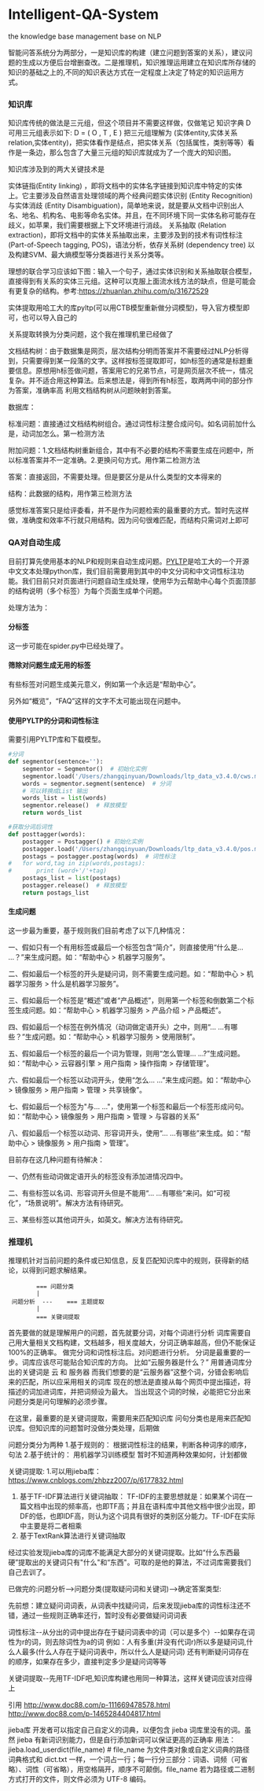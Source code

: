 # Intelligent-QA-System
the knowledge base management base on NLP

智能问答系统分为两部分，一是知识库的构建（建立问题到答案的关系），建议问题的生成以方便后台增删查改。二是推理机，知识推理运用建立在知识库所存储的知识的基础之上的,不同的知识表达方式在一定程度上决定了特定的知识运用方式。

### 知识库

知识库传统的做法是三元组，但这个项目并不需要这样做，仅做笔记
知识字典 D 可用三元组表示如下:
D = ( O , T , E )
把三元组理解为 (实体entity,实体关系relation,实体entity)，把实体看作是结点，把实体关系（包括属性，类别等等）看作是一条边，那么包含了大量三元组的知识库就成为了一个庞大的知识图。

知识库涉及到的两大关键技术是

实体链指(Entity linking) ，即将文档中的实体名字链接到知识库中特定的实体上。它主要涉及自然语言处理领域的两个经典问题实体识别 (Entity Recognition) 与实体消歧 (Entity Disambiguation)，简单地来说，就是要从文档中识别出人名、地名、机构名、电影等命名实体。并且，在不同环境下同一实体名称可能存在歧义，如苹果，我们需要根据上下文环境进行消歧。
关系抽取 (Relation extraction)，即将文档中的实体关系抽取出来，主要涉及到的技术有词性标注 (Part-of-Speech tagging, POS)，语法分析，依存关系树 (dependency tree) 以及构建SVM、最大熵模型等分类器进行关系分类等。

理想的联合学习应该如下图：输入一个句子，通过实体识别和关系抽取联合模型，直接得到有关系的实体三元组。这种可以克服上面流水线方法的缺点，但是可能会有更复杂的结构。参考:https://zhuanlan.zhihu.com/p/31672529

实体提取用哈工大的库pyltp(可以用CTB模型重新做分词模型)，导入官方模型即可，也可以导入自己的

关系提取转换为分类问题，这个我在推理机里已经做了



文档结构树：由于数据集是网页，层次结构分明而答案并不需要经过NLP分析得到，只需要得到某一段落的文字。这样按标签提取即可，如h标签的通常是标题重要信息。原想用h标签做问题，答案用它的兄弟节点，可是网页层次不统一，情况复杂。并不适合用这种算法。后来想法是，得到所有h标签，取两两中间的部分作为答案，准确率高
利用文档结构树从问题映射到答案。

数据库：

标准问题：直接通过文档结构树组合。通过词性标注整合成问句。如名词前加什么是，动词加怎么。第一检测方法

附加问题：1.文档结构树重新组合，其中有不必要的结构不需要生成在问题中，所以标准答案并不一定准确。2.更换问句方式。用作第二检测方法

答案：直接返回，不需要处理。但是要区分是从什么类型的文本得来的

结构：此数据的结构，用作第三检测方法

感觉标准答案只是给评委看，并不是作为问题检索的最重要的方式。暂时先这样做，准确度和效率不行就只用结构。因为问句很难匹配，而结构只需词对上即可



### QA对自动生成

目前打算先使用基本的NLP和规则来自动生成问题。[PYLTP](https://github.com/HIT-SCIR/pyltp)是哈工大的一个开源中文文本处理python库，我们目前需要用到其中的中文分词和中文词性标注功能。我们目前只对页面进行问题自动生成处理，使用华为云帮助中心每个页面顶部的结构说明（多个标签）为每个页面生成单个问题。

处理方法为：

#### 分标签

这一步可能在spider.py中已经处理了。

#### 筛除对问题生成无用的标签

有些标签对问题生成美元意义，例如第一个永远是“帮助中心”。

另外如“概览”，“FAQ”这样的文字不太可能出现在问题中。

#### 使用PYLTP的分词和词性标注

需要引用PYLTP库和下载模型。

```python
#分词
def segmentor(sentence=''):
    segmentor = Segmentor()  # 初始化实例
    segmentor.load('/Users/zhangqinyuan/Downloads/ltp_data_v3.4.0/cws.model')  # 加载模型
    words = segmentor.segment(sentence)  # 分词
    # 可以转换成List 输出
    words_list = list(words)
    segmentor.release()  # 释放模型
    return words_list

#获取分词后词性
def posttagger(words):
    postagger = Postagger() # 初始化实例
    postagger.load('/Users/zhangqinyuan/Downloads/ltp_data_v3.4.0/pos.model')  # 加载模型
    postags = postagger.postag(words)  # 词性标注
#   for word,tag in zip(words,postags):
#       print (word+'/'+tag)
    postags_list = list(postags)
    postagger.release()  # 释放模型
    return postags_list
```

#### 生成问题

这一步最为重要，基于规则我们目前考虑了以下几种情况：

一、假如只有一个有用标签或最后一个标签包含“简介”，则直接使用“什么是… …？”来生成问题。如：“帮助中心 > 机器学习服务”。

二、假如最后一个标签的开头是疑问词，则不需要生成问题。如：“帮助中心 > 机器学习服务 > 什么是机器学习服务”。

三、假如最后一个标签是“概述”或者“产品概述”，则用第一个标签和倒数第二个标签生成问题。如：“帮助中心 > 机器学习服务 > 产品介绍 > 产品概述”。

四、假如最后一个标签在例外情况（动词做定语开头）之中，则用“… …有哪些？”生成问题。如：“帮助中心 > 机器学习服务 > 使用限制”。

五、假如最后一个标签的最后一个词为管理，则用“怎么管理… …?”生成问题。如：“帮助中心 > 云容器引擎 > 用户指南 > 操作指南 > 存储管理”。

六、假如最后一个标签以动词开头，使用“怎么… …”来生成问题。如：“帮助中心 > 镜像服务 > 用户指南 > 管理 > 共享镜像”。

七、假如最后一个标签为"与... ..."，使用第一个标签和最后一个标签形成问句。如：“帮助中心 > 镜像服务 > 用户指南 > 管理 > 与容器的关系”

八、假如最后一个标签以动词、形容词开头，使用“… …有哪些”来生成。如：“帮助中心 > 镜像服务 > 用户指南 > 管理”。

目前存在这几种问题有待解决：

一、仍然有些动词做定语开头的标签没有添加进情况四中。

二、有些标签以名词、形容词开头但是不能用“… ...有哪些”来问。如“可视化”，“场景说明”。解决方法有待研究。

三、某些标签以其他词开头，如英文。解决方法有待研究。



### 推理机

推理机针对当前问题的条件或已知信息，反复匹配知识库中的规则，获得新的结论，以得到问题求解结果。



       	   	=== 问题分类
       		|           
     问题分析  ---    === 主题提取
    		|
    		=== 关键词提取
            
首先要做的就是理解用户的问题，首先就要分词，对每个词进行分析
词库需要自己用大量相关文档构建，文档越多，相关度越大，分词正确率越高，但仍不能保证100%的正确率。
做完分词和词性标注后。对问题进行分析。
分词是最重要的一步。词库应该尽可能贴合知识库的方向。
比如“云服务器是什么？”
用普通词库分出的关键词是 云 和 服务器 
而我们想要的是“云服务器”这整个词，分错会影响后来的匹配，所以应采用相关的词库
现在的想法是直接从每个网页中提出描述，将描述的词加进词库，并把词频设为最大。
当出现这个词的时候，必能把它分出来
问题分类是问句理解的必须步骤。

在这里，最重要的是关键词提取，需要用来匹配知识库
问句分类也是用来匹配知识库。但知识库的问题暂时没做分类处理，后期做

问题分类分为两种
1.基于规则的：
根据词性标注的结果，判断各种词序的顺序，句法
2.基于统计的：
用机器学习训练模型
暂时不知道两种效果如何，计划都做


关键词提取:
1.可以用jieba库：
https://www.cnblogs.com/zhbzz2007/p/6177832.html
1) 基于TF-IDF算法进行关键词抽取：
TF-IDF的主要思想就是：如果某个词在一篇文档中出现的频率高，也即TF高；并且在语料库中其他文档中很少出现，即DF的低，也即IDF高，则认为这个词具有很好的类别区分能力。TF-IDF在实际中主要是将二者相乘
2) 基于TextRank算法进行关键词抽取

经过实验发现jieba库的词库不能满足大部分的关键词提取。比如“什么东西最硬”提取出的关键词只有"什么"和“东西"。可取的是他的算法，不过词库需要我们自己去训了。


已做完的:问题分析-->问题分类(提取疑问词和关键词)-->确定答案类型:

先前想：建立疑问词词表，从词表中找疑问词，后来发现jieba库的词性标注还不错，通过一些规则正确率还行，暂时没有必要做疑问词词表

词性标注--从分出的词中提出存在于疑问词表中的词（可以是多个）--如果存在词性为r的词，则去除词性为a的词
例如：人有多重(并没有代词r)所以多是疑问词,什么人最多(什么人存在于疑问词表中，所以什么人是疑问词)
还有判断疑问词存在的顺序，如果存在多少，直接判定多少是疑问词等等

关键词提取--先用TF-IDF吧,知识库构建也用同一种算法，这样关键词应该对应得上



引用
http://www.doc88.com/p-111669478578.html
http://www.doc88.com/p-1465284404817.html

jieba库
    开发者可以指定自己自定义的词典，以便包含 jieba 词库里没有的词。虽然 jieba 有新词识别能力，但是自行添加新词可以保证更高的正确率
    用法： jieba.load_userdict(file_name) # file_name 为文件类对象或自定义词典的路径
    词典格式和 dict.txt 一样，一个词占一行；每一行分三部分：词语、词频（可省略）、词性（可省略），用空格隔开，顺序不可颠倒。file_name 若为路径或二进制方式打开的文件，则文件必须为 UTF-8 编码。
